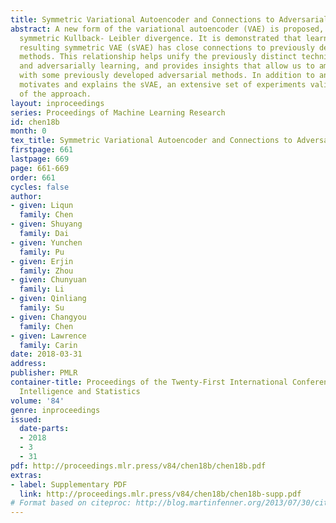 ```yaml
---
title: Symmetric Variational Autoencoder and Connections to Adversarial Learning
abstract: A new form of the variational autoencoder (VAE) is proposed, based on the
  symmetric Kullback- Leibler divergence. It is demonstrated that learn- ing of the
  resulting symmetric VAE (sVAE) has close connections to previously developed adversarial-learning
  methods. This relationship helps unify the previously distinct techniques of VAE
  and adversarially learning, and provides insights that allow us to ameliorate shortcomings
  with some previously developed adversarial methods. In addition to an analysis that
  motivates and explains the sVAE, an extensive set of experiments validate the utility
  of the approach.
layout: inproceedings
series: Proceedings of Machine Learning Research
id: chen18b
month: 0
tex_title: Symmetric Variational Autoencoder and Connections to Adversarial Learning
firstpage: 661
lastpage: 669
page: 661-669
order: 661
cycles: false
author:
- given: Liqun
  family: Chen
- given: Shuyang
  family: Dai
- given: Yunchen
  family: Pu
- given: Erjin
  family: Zhou
- given: Chunyuan
  family: Li
- given: Qinliang
  family: Su
- given: Changyou
  family: Chen
- given: Lawrence
  family: Carin
date: 2018-03-31
address: 
publisher: PMLR
container-title: Proceedings of the Twenty-First International Conference on Artificial
  Intelligence and Statistics
volume: '84'
genre: inproceedings
issued:
  date-parts:
  - 2018
  - 3
  - 31
pdf: http://proceedings.mlr.press/v84/chen18b/chen18b.pdf
extras:
- label: Supplementary PDF
  link: http://proceedings.mlr.press/v84/chen18b/chen18b-supp.pdf
# Format based on citeproc: http://blog.martinfenner.org/2013/07/30/citeproc-yaml-for-bibliographies/
---
```

